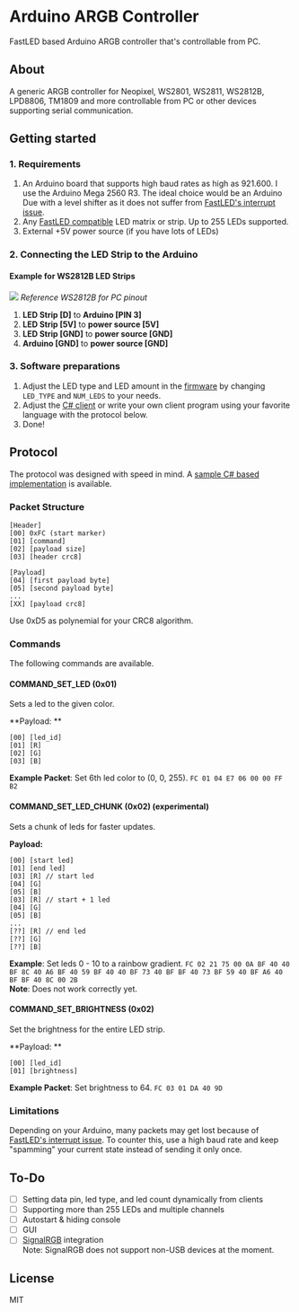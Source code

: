 
# Arduino ARGB Controller
FastLED based Arduino ARGB controller that's controllable from PC.

## About

A generic ARGB controller for Neopixel, WS2801, WS2811, WS2812B, LPD8806, TM1809 and more controllable from PC or other devices supporting serial communication.

## Getting started

### 1. Requirements
1. An Arduino board that supports high baud rates as high as 921.600. I use the Arduino Mega 2560 R3.  The ideal choice would be an Arduino Due with a level shifter as it does not suffer from [FastLED's interrupt issue](https://github.com/FastLED/FastLED/wiki/Interrupt-problems).
2. Any [FastLED compatible](https://github.com/FastLED/FastLED/wiki/Chipset-reference) LED matrix or strip. Up to 255 LEDs supported.
3. External +5V power source (if you have lots of LEDs) 

### 2. Connecting the LED Strip to the Arduino
#### Example for WS2812B LED Strips
![](https://i.imgur.com/1zlMvis.png)
*Reference WS2812B for PC pinout*

1. **LED Strip [D]** to **Arduino [PIN 3]**
2. **LED Strip [5V]** to **power source [5V]**
3. **LED Strip [GND]** to **power source [GND]**
4. **Arduino [GND]** to **power source [GND]**

### 3. Software preparations
1. Adjust the LED type and LED amount in the [firmware](https://github.com/Trojaner/arduino-argb/tree/master/firmware/Firmware.ino) by changing `LED_TYPE` and `NUM_LEDS` to your needs.
2. Adjust the [C# client](https://github.com/Trojaner/arduino-argb/tree/master/client/csharp/) or write your own client program using your favorite language with the protocol below.
3. Done!

## Protocol
The protocol was designed with speed in mind. 
A [sample C# based implementation](https://github.com/Trojaner/arduino-argb/tree/master/client/csharp/RgbDevice.cs) is available.

### Packet Structure

```
[Header]
[00] 0xFC (start marker)
[01] [command]
[02] [payload size]
[03] [header crc8]

[Payload]
[04] [first payload byte]
[05] [second payload byte]
...
[XX] [payload crc8]
```

Use 0xD5 as polynemial for your CRC8 algorithm.

### Commands
The following commands are available.

#### COMMAND_SET_LED (0x01) 
Sets a led to the given color.  
  
**Payload: **  
```
[00] [led_id]
[01] [R]
[02] [G]
[03] [B]
```

**Example Packet**:
Set 6th led color to (0, 0, 255). 
`FC 01 04 E7 06 00 00 FF B2`

#### COMMAND_SET_LED_CHUNK (0x02) (experimental)
 Sets a chunk of leds for faster updates.  
   
**Payload:**  
```
[00] [start led]
[01] [end led]
[03] [R] // start led
[04] [G]
[05] [B]
[03] [R] // start + 1 led
[04] [G]
[05] [B]
...
[??] [R] // end led
[??] [G]
[??] [B]
```
**Example**: 
Set leds 0 - 10 to a rainbow gradient.
`FC 02 21 75 00 0A BF 40 40 BF 8C 40 A6 BF 40 59 BF 40 40 BF 73 40 BF BF 40 73 BF 59 40 BF A6 40 BF BF 40 8C 00 2B`  
**Note**: Does not work correctly yet.

#### COMMAND_SET_BRIGHTNESS (0x02)
Set the brightness for the entire LED strip.  

**Payload: **  
```
[00] [led_id]
[01] [brightness]
```

**Example Packet**:
Set brightness to 64.
`FC 03 01 DA 40 9D`  
  
###  Limitations
Depending on your Arduino, many packets may get lost because of [FastLED's interrupt issue](https://github.com/FastLED/FastLED/wiki/Interrupt-problems). To counter this, use a high baud rate and keep "spamming" your current state instead of sending it only once.   

## To-Do
- [ ] Setting data pin, led type, and led count dynamically from clients
- [ ] Supporting more than 255 LEDs and multiple channels
- [ ] Autostart & hiding console
- [ ] GUI
- [ ] [SignalRGB](https://www.signalrgb.com/) integration  
       Note: SignalRGB does not support non-USB devices at the moment.

## License
MIT